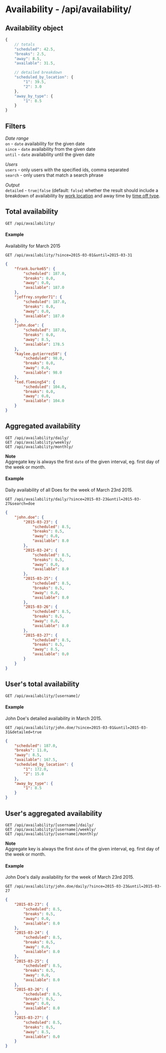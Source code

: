 Availability - /api/availability/
==========================================================

## Availability object

```js
{
    // totals
    "scheduled": 42.5, 
    "breaks": 2.5, 
    "away": 8.5, 
    "available": 31.5,

    // detailed breakdown
    "scheduled_by_location": {
        "1": 39.5, 
        "2": 3.0
    }, 
    "away_by_type": {
        "1": 8.5
    }
}
```

## Filters
*Date range*  
`on` - `date` availability for the given date  
`since` - `date` availability from the given date  
`until` - `date` availability until the given date  

*Users*  
`users` - only users with the specified ids, comma separated  
`search` - only users that match a search phrase  

*Output*  
`detailed` - `true|false` (default: `false`) whether the result should include a breakdown of availability by [work location][locations] and away time by [time off type][timeoff types].

## Total availability

`GET /api/availability/`

#### Example

Availability for March 2015

`GET /api/availability/?since=2015-03-01&until=2015-03-31`

```json
{
    "frank.burke65": {
        "scheduled": 187.0, 
        "breaks": 0.0, 
        "away": 0.0, 
        "available": 187.0
    }, 
    "jeffrey.snyder71": {
        "scheduled": 187.0, 
        "breaks": 0.0, 
        "away": 0.0, 
        "available": 187.0
    }, 
    "john.doe": {
        "scheduled": 187.0, 
        "breaks": 0.0, 
        "away": 8.5, 
        "available": 178.5
    }, 
    "kaylee.gutierrez58": {
        "scheduled": 98.0, 
        "breaks": 0.0, 
        "away": 0.0, 
        "available": 98.0
    }, 
    "ted.fleming54": {
        "scheduled": 104.0, 
        "breaks": 0.0, 
        "away": 0.0, 
        "available": 104.0
    }
}
```

## Aggregated availability

`GET /api/availability/daily/`  
`GET /api/availability/weekly/`  
`GET /api/availability/monthly/`  

__Note__  
Aggregate key is always the first `date` of the given interval, eg. first day of the week or month.

#### Example

Daily availability of all Does for the week of March 23rd 2015.

```
GET /api/availability/daily/?since=2015-03-23&until=2015-03-27&search=doe
```

```json
{
    "john.doe": {
        "2015-03-23": {
            "scheduled": 8.5, 
            "breaks": 0.5, 
            "away": 0.0, 
            "available": 8.0
        }, 
        "2015-03-24": {
            "scheduled": 8.5, 
            "breaks": 0.5, 
            "away": 0.0, 
            "available": 8.0
        }, 
        "2015-03-25": {
            "scheduled": 8.5, 
            "breaks": 0.5, 
            "away": 0.0, 
            "available": 8.0
        }, 
        "2015-03-26": {
            "scheduled": 8.5, 
            "breaks": 0.5, 
            "away": 0.0, 
            "available": 8.0
        }, 
        "2015-03-27": {
            "scheduled": 8.5, 
            "breaks": 0.5, 
            "away": 8.5, 
            "available": 0.0
        }
    }
}
```

## User's total availability

`GET /api/availability/[username]/`

#### Example

John Doe's detailed availability in March 2015.

```
GET /api/availability/john.doe/?since=2015-03-01&until=2015-03-31&detailed=true
```

```json
{
    "scheduled": 187.0, 
    "breaks": 11.0, 
    "away": 8.5, 
    "available": 167.5, 
    "scheduled_by_location": {
        "1": 172.0, 
        "2": 15.0
    }, 
    "away_by_type": {
        "1": 8.5
    }
}
```

## User's aggregated availability

`GET /api/availability/[username]/daily/`  
`GET /api/availability/[username]/weekly/`  
`GET /api/availability/[username]/monthly/`  

__Note__  
Aggregate key is always the first `date` of the given interval, eg. first day of the week or month.

#### Example

John Doe's daily availability for the week of March 23rd 2015.

```
GET /api/availability/john.doe/daily/?since=2015-03-23&until=2015-03-27
```

```json
{
    "2015-03-23": {
        "scheduled": 8.5, 
        "breaks": 0.5, 
        "away": 0.0, 
        "available": 8.0
    }, 
    "2015-03-24": {
        "scheduled": 8.5, 
        "breaks": 0.5, 
        "away": 0.0, 
        "available": 8.0
    }, 
    "2015-03-25": {
        "scheduled": 8.5, 
        "breaks": 0.5, 
        "away": 0.0, 
        "available": 8.0
    }, 
    "2015-03-26": {
        "scheduled": 8.5, 
        "breaks": 0.5, 
        "away": 0.0, 
        "available": 8.0
    }, 
    "2015-03-27": {
        "scheduled": 8.5, 
        "breaks": 0.5, 
        "away": 8.5, 
        "available": 0.0
    }
}
```

[locations]: locations.md "Work locations"
[timeoff types]: timeoff_types.md "Time-off types"
